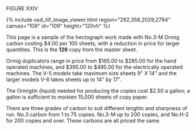 FIGURE XXIV 

{% include osd_iiif_image_viewer.html region="292,358,2029,2794" canvas="109" id="109" height="120vh" %}

This page is a sample of the hectograph work made 
with No.3-M Ormig carbon costing $4.00 per 100 sheets, with 
a reduction in price for larger quantities. This is the **129** 
copy from the master sheet.

Ormig duplicators range in price from $165.00 to 
$285.00 for the hand operated machines, and $395.00 to 
$495.00 for the electrically operated machines. The V-5
models take maximum size sheets 9" X 14" and the larger 
models V-6 takes sheets up to 14" by 17". 

The Ormigtin (liquid) needed for producing the copies 
cost $2.50 a gallon; a gallon is sufficient to moisten 
15,000 sheets of copy paper. 

There are three grades of carbon to suit different 
lenghts and sharpness of run. No.3 carbon from 1 to 75 
copies. No.3-M up to 200 copies, and No.H-2 for 200 copies 
and over. These carbons are all priced the same. 
